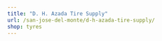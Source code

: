 ```yaml
---
title: "D. H. Azada Tire Supply"
url: /san-jose-del-monte/d-h-azada-tire-supply/
shop: tyres
---
```


